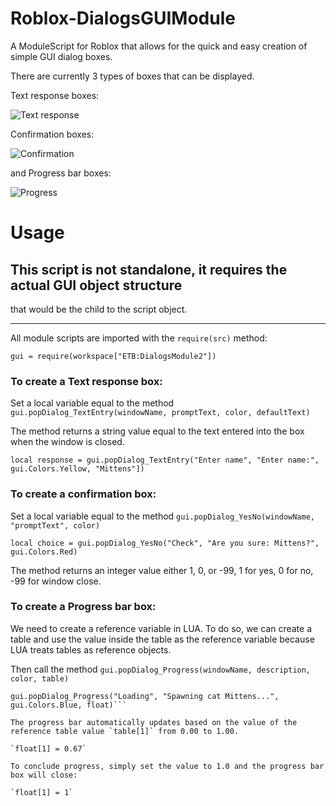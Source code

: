 # Roblox-DialogsGUIModule

A ModuleScript for Roblox that allows for the quick and easy
creation of simple GUI dialog boxes.

There are currently 3 types of boxes that can be displayed.

Text response boxes:

![Text response](http://i.imgur.com/Bs4xsSL.png)

Confirmation boxes:

![Confirmation](http://i.imgur.com/yZbtsm7.png)

and Progress bar boxes:

![Progress](http://i.imgur.com/ugoWQ9B.png)


# Usage

## This script is not standalone, it requires the actual GUI object structure 
that would be the child to the script object.

---

All module scripts are imported with the `require(src)` method:

`gui = require(workspace["ETB:DialogsModule2"])`

### To create a Text response box:

Set a local variable equal to the method `gui.popDialog_TextEntry(windowName, promptText, color, defaultText)`

The method returns a string value equal to the text entered into the box when the window is closed.

`local response = gui.popDialog_TextEntry("Enter name", "Enter name:", gui.Colors.Yellow, "Mittens"])`

### To create a confirmation box:

Set a local variable equal to the method `gui.popDialog_YesNo(windowName, "promptText", color)`

`local choice = gui.popDialog_YesNo("Check", "Are you sure: Mittens?", gui.Colors.Red)`

The method returns an integer value either 1, 0, or -99, 1 for yes, 0 for no, -99 for window close.

### To create a Progress bar box:

We need to create a reference variable in LUA. To do so, we can create a table and use the value
inside the table as the reference variable because LUA treats tables as reference objects.

Then call the method `gui.popDialog_Progress(windowName, description, color, table)`

```local float = {0.0}
gui.popDialog_Progress("Loading", "Spawning cat Mittens...", gui.Colors.Blue, float)```

The progress bar automatically updates based on the value of the reference table value `table[1]` from 0.00 to 1.00.

`float[1] = 0.67`

To conclude progress, simply set the value to 1.0 and the progress bar box will close:

`float[1] = 1`

